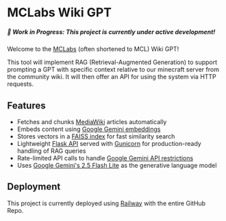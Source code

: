 # MCLabs Wiki GPT

##### 🚧 Work in Progress: This project is currently under active development!

Welcome to the [MCLabs](https://labs-mc.com/) (often shortened to MCL) Wiki GPT!

This tool will implement RAG (Retrieval-Augmented Generation) to support prompting a GPT with specific context relative to our minecraft server from the community wiki. It will then offer an API for using the system via HTTP requests.

## Features

* Fetches and chunks [MediaWiki](https://www.mediawiki.org/wiki/API) articles automatically
* Embeds content using [Google Gemini embeddings](https://ai.google.dev/gemini-api/docs/embeddings)
* Stores vectors in a [FAISS index](https://github.com/facebookresearch/faiss/wiki/Faiss-indexes) for fast similarity search
* Lightweight [Flask API](https://flask.palletsprojects.com/en/stable/) served with [Gunicorn](https://gunicorn.org/) for production-ready handling of RAG queries
* Rate-limited API calls to handle [Google Gemini API restrictions](https://ai.google.dev/gemini-api/docs/rate-limits)
* Uses [Google Gemini&#39;s 2.5 Flash Lite](https://ai.google.dev/gemini-api/docs/models) as the generative language model

## Deployment

This project is currently deployed using [Railway](https://railway.com/) with the entire GitHub Repo.

